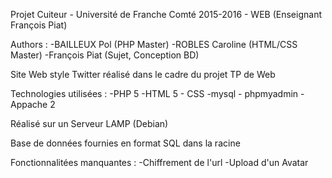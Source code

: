 Projet Cuiteur - Université de Franche Comté 2015-2016 - WEB (Enseignant François Piat)

Authors :
	-BAILLEUX Pol (PHP Master) 
	-ROBLES Caroline (HTML/CSS Master)
	-François Piat (Sujet, Conception BD)

Site Web style Twitter réalisé dans le cadre du projet TP de Web

Technologies utilisées :
	-PHP 5
	-HTML 5 - CSS
	-mysql - phpmyadmin 
	-Appache 2

Réalisé sur un Serveur LAMP (Debian)

Base de données fournies en format SQL dans la racine


Fonctionnalitées manquantes :
	-Chiffrement de l'url
	-Upload d'un Avatar
